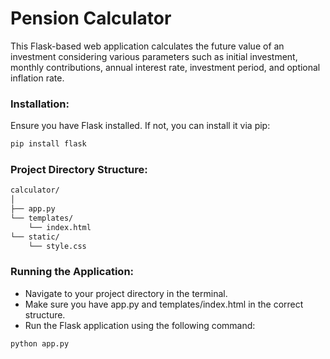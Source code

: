 # Pension Calculator

This Flask-based web application calculates the future value of an investment considering various parameters such as initial investment, monthly contributions, annual interest rate, investment period, and optional inflation rate.

### Installation:
Ensure you have Flask installed. If not, you can install it via pip:

```bash
pip install flask
```

### Project Directory Structure:
```bash
calculator/
│
├── app.py
└── templates/
    └── index.html
└── static/
    └── style.css
```

### Running the Application:
- Navigate to your project directory in the terminal.
- Make sure you have app.py and templates/index.html in the correct structure.
- Run the Flask application using the following command:
```bash
python app.py
```